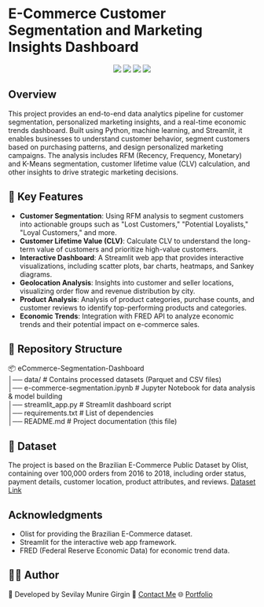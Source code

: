 # E-Commerce Customer Segmentation and Marketing Insights Dashboard
<div align="center">
<img src="https://img.shields.io/badge/Kaggle-20BEFF?style=for-the-badge&logo=Kaggle&logoColor=white" >
<img src="https://img.shields.io/badge/scikit_learn-F7931E?style=for-the-badge&logo=scikit-learn&logoColor=white" >
<img src="https://img.shields.io/badge/Python-FFD43B?style=for-the-badge&logo=python&logoColor=blue" >
<img src="https://img.shields.io/badge/Colab-F9AB00?style=for-the-badge&logo=googlecolab&color=525252" >
</div>

## Overview
This project provides an end-to-end data analytics pipeline for customer segmentation, personalized marketing insights, and a real-time economic trends dashboard. Built using Python, machine learning, and Streamlit, it enables businesses to understand customer behavior, segment customers based on purchasing patterns, and design personalized marketing campaigns. The analysis includes RFM (Recency, Frequency, Monetary) and K-Means segmentation, customer lifetime value (CLV) calculation, and other insights to drive strategic marketing decisions.

## 🚀 Key Features
- **Customer Segmentation**: Using RFM analysis to segment customers into actionable groups such as "Lost Customers," "Potential Loyalists," "Loyal Customers," and more.
- **Customer Lifetime Value (CLV)**: Calculate CLV to understand the long-term value of customers and prioritize high-value customers.
- **Interactive Dashboard**: A Streamlit web app that provides interactive visualizations, including scatter plots, bar charts, heatmaps, and Sankey diagrams.
- **Geolocation Analysis**: Insights into customer and seller locations, visualizing order flow and revenue distribution by city.
- **Product Analysis**: Analysis of product categories, purchase counts, and customer reviews to identify top-performing products and categories.
- **Economic Trends**: Integration with FRED API to analyze economic trends and their potential impact on e-commerce sales.

## 📂 Repository Structure
📦 eCommerce-Segmentation-Dashboard  
│── data/                     # Contains processed datasets (Parquet and CSV files)   
│── e-commerce-segmentation.ipynb   # Jupyter Notebook for data analysis & model building   
│── streamlit_app.py           # Streamlit dashboard script   
│── requirements.txt           # List of dependencies   
│── README.md                  # Project documentation (this file)  


## 🔗 Dataset
The project is based on the Brazilian E-Commerce Public Dataset by Olist, containing over 100,000 orders from 2016 to 2018, including order status, payment details, customer location, product attributes, and reviews.
[Dataset Link](https://www.kaggle.com/datasets/olistbr/brazilian-ecommerce)

## Acknowledgments
- Olist for providing the Brazilian E-Commerce dataset.
- Streamlit for the interactive web app framework.
- FRED (Federal Reserve Economic Data) for economic trend data.

## 👩‍💻 Author
📌 Developed by Sevilay Munire Girgin
📧 [Contact Me](https://linktr.ee/sevilaymgirgin)
🌐 [Portfolio](sevilaymuni.github.io/Girgin)


